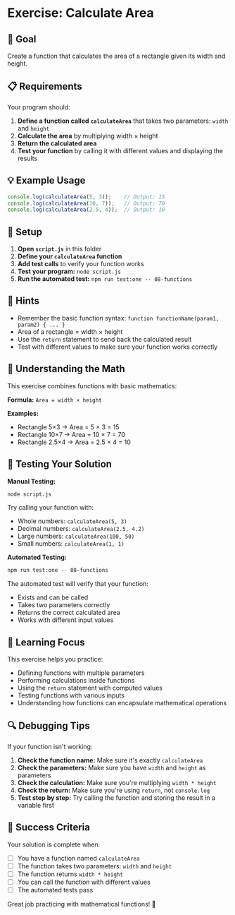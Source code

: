 # Exercise: Calculate Area

## 🎯 Goal

Create a function that calculates the area of a rectangle given its width and height.

## 📋 Requirements

Your program should:

1. **Define a function called `calculateArea`** that takes two parameters: `width` and `height`
2. **Calculate the area** by multiplying width × height
3. **Return the calculated area**
4. **Test your function** by calling it with different values and displaying the results

## 💡 Example Usage

```javascript
console.log(calculateArea(5, 3));    // Output: 15
console.log(calculateArea(10, 7));   // Output: 70
console.log(calculateArea(2.5, 4));  // Output: 10
```

## 🔧 Setup

1. **Open `script.js`** in this folder
2. **Define your `calculateArea` function**
3. **Add test calls** to verify your function works
4. **Test your program:** `node script.js`
5. **Run the automated test:** `npm run test:one -- 08-functions`

## 💭 Hints

- Remember the basic function syntax: `function functionName(param1, param2) { ... }`
- Area of a rectangle = width × height
- Use the `return` statement to send back the calculated result
- Test with different values to make sure your function works correctly

## 🧠 Understanding the Math

This exercise combines functions with basic mathematics:

**Formula:** `Area = width × height`

**Examples:**
- Rectangle 5×3 → Area = 5 × 3 = 15
- Rectangle 10×7 → Area = 10 × 7 = 70
- Rectangle 2.5×4 → Area = 2.5 × 4 = 10

## 🧪 Testing Your Solution

**Manual Testing:**
```bash
node script.js
```

Try calling your function with:
- Whole numbers: `calculateArea(5, 3)`
- Decimal numbers: `calculateArea(2.5, 4.2)`
- Large numbers: `calculateArea(100, 50)`
- Small numbers: `calculateArea(1, 1)`

**Automated Testing:**
```bash
npm run test:one -- 08-functions
```

The automated test will verify that your function:
- Exists and can be called
- Takes two parameters correctly
- Returns the correct calculated area
- Works with different input values

## 🎯 Learning Focus

This exercise helps you practice:
- Defining functions with multiple parameters
- Performing calculations inside functions
- Using the `return` statement with computed values
- Testing functions with various inputs
- Understanding how functions can encapsulate mathematical operations

## 🔍 Debugging Tips

If your function isn't working:

1. **Check the function name:** Make sure it's exactly `calculateArea`
2. **Check the parameters:** Make sure you have `width` and `height` as parameters
3. **Check the calculation:** Make sure you're multiplying `width * height`
4. **Check the return:** Make sure you're using `return`, not `console.log`
5. **Test step by step:** Try calling the function and storing the result in a variable first

## 🎉 Success Criteria

Your solution is complete when:
- [ ] You have a function named `calculateArea`
- [ ] The function takes two parameters: `width` and `height`
- [ ] The function returns `width * height`
- [ ] You can call the function with different values
- [ ] The automated tests pass

Great job practicing with mathematical functions! 🧮